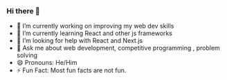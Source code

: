 ### Hi there 👋


- 🔭 I’m currently working on improving my web dev skills 
- 🌱 I’m currently learning React and other js frameworks
- 🤔 I’m looking for help with React and Next.js
- 💬 Ask me about web development, competitive programming , problem solving 
- 😄 Pronouns: He/Him
- ⚡ Fun Fact: Most fun facts are not fun.

